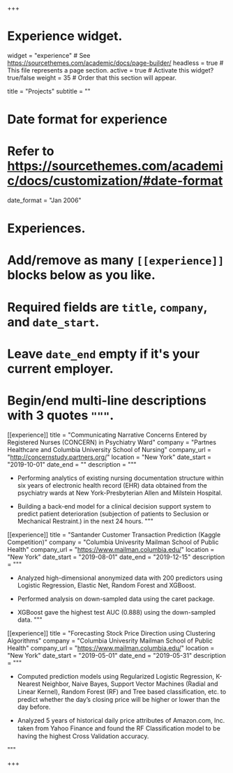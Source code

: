+++
# Experience widget.
widget = "experience"  # See https://sourcethemes.com/academic/docs/page-builder/
headless = true  # This file represents a page section.
active = true  # Activate this widget? true/false
weight = 35  # Order that this section will appear.

title = "Projects"
subtitle = ""

# Date format for experience
#   Refer to https://sourcethemes.com/academic/docs/customization/#date-format
date_format = "Jan 2006"

# Experiences.
#   Add/remove as many `[[experience]]` blocks below as you like.
#   Required fields are `title`, `company`, and `date_start`.
#   Leave `date_end` empty if it's your current employer.
#   Begin/end multi-line descriptions with 3 quotes `"""`.

[[experience]]
  title = "Communicating Narrative Concerns Entered by Registered Nurses (CONCERN) in Psychiatry Ward"
  company = "Partnes Healthcare and Columbia University School of Nursing"
  company_url = "http://concernstudy.partners.org/"
  location = "New York"
  date_start = "2019-10-01"
  date_end = ""
  description = """

  * Performing analytics of existing nursing documentation structure within six years of electronic health record (EHR) data obtained from the psychiatry wards at New York-Presbyterian Allen and Milstein Hospital. 
  
  * Building a back-end model for a clinical decision support system to predict patient deterioration (subjection of patients to Seclusion or Mechanical Restraint.) in the next 24 hours. 
  """

[[experience]]
  title = "Santander Customer Transaction Prediction (Kaggle Competition)"
  company = "Columbia Univesrity Mailman School of Public Health"
  company_url = "https://www.mailman.columbia.edu/"
  location = "New York"
  date_start = "2019-08-01"
  date_end = "2019-12-15"
  description = """
  
  * Analyzed high-dimensional anonymized data with 200 predictors using Logistic Regression, Elastic Net, Random Forest and XGBoost. 
  * Performed analysis on down-sampled data using the caret package. 
  
  * XGBoost gave the highest test AUC (0.888) using the down-sampled data.
  """
  
[[experience]]
  title = "Forecasting Stock Price Direction using Clustering Algorithms"
  company = "Columbia Univesrity Mailman School of Public Health"
  company_url = "https://www.mailman.columbia.edu/"
  location = "New York"
  date_start = "2019-05-01"
  date_end = "2019-05-31"
  description = """
  
  * Computed prediction models using Regularized Logistic Regression, K-Nearest Neighbor, Naive Bayes, Support Vector Machines (Radial and Linear Kernel), Random Forest (RF) and Tree based classiﬁcation, etc. to predict whether the day’s closing price will be higher or lower than the day before. 
  
  * Analyzed 5 years of historical daily price attributes of Amazon.com, Inc. taken from Yahoo Finance and found the RF Classiﬁcation model to be having the highest Cross Validation accuracy.
  
  """

+++
